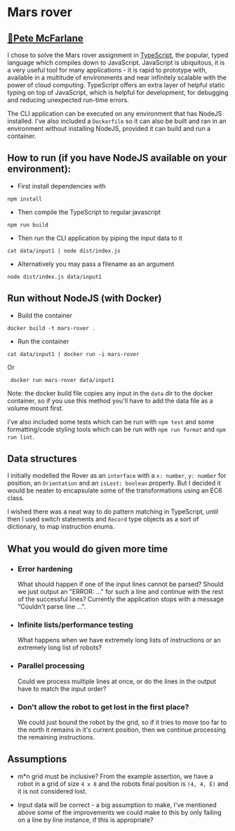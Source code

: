 # Mars rover
## [📧Pete McFarlane](mailto:pete.mcfarlane@icloud.com)

I chose to solve the Mars rover assignment in [TypeScript](https://www.typescriptlang.org), the popular, typed language which compiles down to JavaScript. JavaScript is ubiquitous, it is a very useful tool for many applications - it is rapid to prototype with, available in a multitude of environments and near infinitely scalable with the power of cloud computing. TypeScript offers an extra layer of helpful static typing on top of JavaScript, which is helpful for development, for debugging and reducing unexpected run-time errors.

The CLI application can be executed on any environment that has NodeJS installed. I've also included a `Dockerfile` so it can also be built and ran in an environment without installing NodeJS, provided it can build and run a container.
## How to run (if you have NodeJS available on your environment):
- First install dependencies with
```
npm install
```

- Then compile the TypeScript to regular javascript
```
npm run build
```

- Then run the CLI application by piping the input data to it
```
cat data/input1 | node dist/index.js
```

- Alternatively you may pass a filename as an argument
```
node dist/index.js data/input1
```


## Run without NodeJS (with Docker)
- Build the container
```
docker build -t mars-rover .
```

- Run the container
```
cat data/input1 | docker run -i mars-rover
```

Or
```
 docker run mars-rover data/input1
```
Note: the docker build file copies any input in the `data` dir to the docker container, so if you use this method you'll have to add the data file as a volume mount first.

I've also included some tests which can be run with `npm test` and some formatting/code styling tools which can be run with `npm run format` and `npm run lint`.
## Data structures
I initially modelled the Rover as an `interface` with a `x: number`, `y: number` for position, an `Orientation` and an `isLost: boolean` property. But I decided it would be neater to encapsulate some of the transformations using an EC6 class.

I wished there was a neat way to do pattern matching in TypeScript, until then I used switch statements and `Record` type objects as a sort of dictionary, to map instruction enums.
## What you would do given more time

- ### Error hardening
    What should happen if one of the input lines cannot be parsed? Should we just output an "ERROR: ..." for such a line and continue with the rest of the successful lines? Currently the application stops with a message "Couldn't parse line ...".

- ### Infinite lists/performance testing
    What happens when we have extremely long lists of instructions or an extremely long list of robots?

- ### Parallel processing
    Could we process multiple lines at once, or do the lines in the output have to match the input order?

- ### Don't allow the robot to get lost in the first place?
    We could just bound the robot by the grid, so if it tries to move too far to the north it remains in it's current position, then we continue processing the remaining instructions.
## Assumptions
- m*n grid must be inclusive? From the example assertion, we have a robot in a grid of size `4 x 8` and the robots final position is `(4, 4, E)` and it is not considered lost.

- Input data will be correct - a big assumption to make, I've mentioned above some of the improvements we could make to this by only failing on a line by line instance, if this is appropriate?
